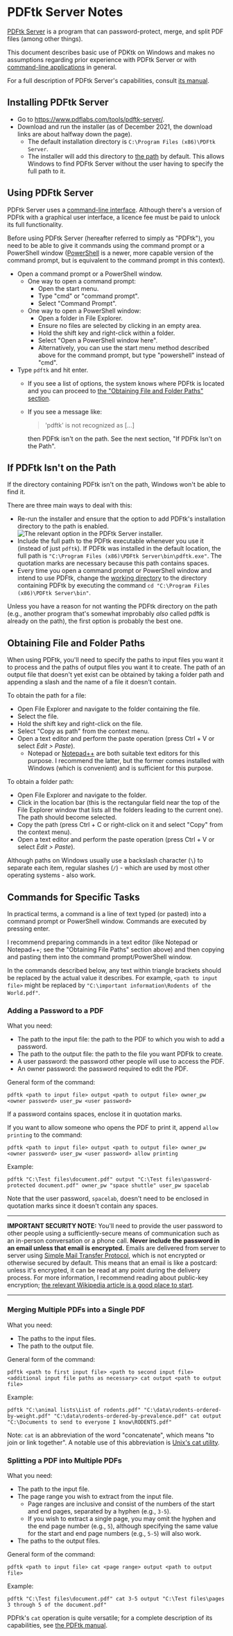 # PDFtk Server Notes

[PDFtk Server](https://www.pdflabs.com/tools/pdftk-server/) is a program that can password-protect, merge, and split PDF files (among other things).

This document describes basic use of PDKtk on Windows and makes no assumptions regarding prior experience with PDFtk Server or with [command-line applications](https://en.wikipedia.org/wiki/Command-line_interface) in general.

For a full description of PDFtk Server's capabilities, consult [its manual](https://www.pdflabs.com/docs/pdftk-man-page/).

## Installing PDFtk Server

* Go to https://www.pdflabs.com/tools/pdftk-server/.
* Download and run the installer (as of December 2021, the download links are about halfway down the page).
  * The default installation directory is `C:\Program Files (x86)\PDFtk Server`.
  * The installer will add this directory to [the path](https://en.wikipedia.org/wiki/PATH_(variable)) by default. This allows Windows to find PDFtk Server without the user having to specify the full path to it.

## Using PDFtk Server

PDFtk Server uses a [command-line interface](https://en.wikipedia.org/wiki/Command-line_interface). Although there's a version of PDFtk with a graphical user interface, a licence fee must be paid to unlock its full functionality.

Before using PDFtk Server (hereafter referred to simply as "PDFtk"), you need to be able to give it commands using the command prompt or a PowerShell window ([PowerShell](https://en.wikipedia.org/wiki/PowerShell) is a newer, more capable version of the command prompt, but is equivalent to the command prompt in this context).

* Open a command prompt or a PowerShell window.
  * One way to open a command prompt:
    * Open the start menu.
    * Type "cmd" or "command prompt".
    * Select "Command Prompt".
  * One way to open a PowerShell window:
    * Open a folder in File Explorer.
    * Ensure no files are selected by clicking in an empty area.
    * Hold the shift key and right-click within a folder.
    * Select "Open a PowerShell window here".
    * Alternatively, you can use the start menu method described above for the command prompt, but type "powershell" instead of "cmd".
* Type `pdftk` and hit enter.
  * If you see a list of options, the system knows where PDFtk is located and you can proceed to [the "Obtaining File and Folder Paths" section](#obtaining-file-and-folder-paths).
  * If you see a message like:
      
      > 'pdftk' is not recognized as [...]
      
      then PDFtk isn't on the path. See the next section, "If PDFtk Isn't on the Path".

## If PDFtk Isn't on the Path

If the directory containing PDFtk isn't on the path, Windows won't be able to find it.

There are three main ways to deal with this:
* Re-run the installer and ensure that the option to add PDFtk's installation directory to the path is enabled.
    ![The relevant option in the PDFtk Server installer.](pdftk-server-installer.png "The relevant option in the PDFtk Server installer.")
* Include the full path to the PDFtk executable whenever you use it (instead of just `pdftk`). If PDFtk was installed in the default location, the full path is `"C:\Program Files (x86)\PDFtk Server\bin\pdftk.exe"`. The quotation marks are necessary because this path contains spaces.
* Every time you open a command prompt or PowerShell window and intend to use PDFtk, change the [working directory](https://en.wikipedia.org/wiki/Working_directory) to the directory containing PDFtk by executing the command `cd "C:\Program Files (x86)\PDFtk Server\bin"`.

Unless you have a reason for not wanting the PDFtk directory on the path (e.g., another program that's somewhat improbably *also* called pdftk is already on the path), the first option is probably the best one.

## Obtaining File and Folder Paths

When using PDFtk, you'll need to specify the paths to input files you want it to process and the paths of output files you want it to create. The path of an output file that doesn't yet exist can be obtained by taking a folder path and appending a slash and the name of a file it doesn't contain.

To obtain the path for a file:

* Open File Explorer and navigate to the folder containing the file.
* Select the file.
* Hold the shift key and right-click on the file.
* Select "Copy as path" from the context menu.
* Open a text editor and perform the paste operation (press Ctrl + V or select *Edit > Paste*).
  * Notepad or [Notepad++](https://notepad-plus-plus.org/) are both suitable text editors for this purpose. I recommend the latter, but the former comes installed with Windows (which is convenient) and is sufficient for this purpose.

To obtain a folder path:

* Open File Explorer and navigate to the folder.
* Click in the location bar (this is the rectangular field near the top of the File Explorer window that lists all the folders leading to the current one). The path should become selected.
* Copy the path (press Ctrl + C or right-click on it and select "Copy" from the context menu).
* Open a text editor and perform the paste operation (press Ctrl + V or select *Edit > Paste*).

Although paths on Windows usually use a backslash character (`\`) to separate each item, regular slashes (`/`) - which are used by most other operating systems - also work.

## Commands for Specific Tasks

In practical terms, a command is a line of text typed (or pasted) into a command prompt or PowerShell window. Commands are executed by pressing enter.

I recommend preparing commands in a text editor (like Notepad or Notepad++; see the "Obtaining File Paths" section above) and then copying and pasting them into the command prompt/PowerShell window.

In the commands described below, any text within triangle brackets should be replaced by the actual value it describes. For example, `<path to input file>` might be replaced by `"C:\important information\Rodents of the World.pdf"`.

### Adding a Password to a PDF

What you need:

* The path to the input file: the path to the PDF to which you wish to add a password.
* The path to the output file: the path to the file you want PDFtk to create.
* A user password: the password other people will use to access the PDF.
* An owner password: the password required to edit the PDF.

General form of the command:

```
pdftk <path to input file> output <path to output file> owner_pw <owner password> user_pw <user password>
```

If a password contains spaces, enclose it in quotation marks.

If you want to allow someone who opens the PDF to print it, append `allow printing` to the command:

```
pdftk <path to input file> output <path to output file> owner_pw <owner password> user_pw <user password> allow printing
```

Example:

```
pdftk "C:\Test files\document.pdf" output "C:\Test files\password-protected document.pdf" owner_pw "space shuttle" user_pw spacelab
```

Note that the user password, `spacelab`, doesn't need to be enclosed in quotation marks since it doesn't contain any spaces.

---

**IMPORTANT SECURITY NOTE:** You'll need to provide the user password to other people using a sufficiently-secure means of communication such as an in-person conversation or a phone call. **Never include the password in an email unless that email is encrypted.** Emails are delivered from server to server using [Simple Mail Transfer Protocol](https://en.wikipedia.org/wiki/Simple_Mail_Transfer_Protocol), which is not encrypted or otherwise secured by default. This means that an email is like a postcard: unless it's encrypted, it can be read at any point during the delivery process. For more information, I recommend reading about public-key encryption; [the relevant Wikipedia article is a good place to start](https://en.wikipedia.org/wiki/Public-key_cryptography).

---

### Merging Multiple PDFs into a Single PDF

What you need:

* The paths to the input files.
* The path to the output file.

General form of the command:

```
pdftk <path to first input file> <path to second input file> <additional input file paths as necessary> cat output <path to output file>
```

Example:

```
pdftk "C:\animal lists\List of rodents.pdf" "C:\data\rodents-ordered-by-weight.pdf" "C:\data\rodents-ordered-by-prevalence.pdf" cat output "C:\Documents to send to everyone I know\RODENTS.pdf"
```

Note: `cat` is an abbreviation of the word "concatenate", which means "to join or link together". A notable use of this abbreviation is [Unix's cat utility](https://en.wikipedia.org/wiki/Cat_(Unix)).

### Splitting a PDF into Multiple PDFs

What you need:

* The path to the input file.
* The page range you wish to extract from the input file.
  * Page ranges are inclusive and consist of the numbers of the start and end pages, separated by a hyphen (e.g., `3-5`).
  * If you wish to extract a single page, you may omit the hyphen and the end page number (e.g., `5`), although specifying the same value for the start and end page numbers (e.g., `5-5`) will also work.
* The paths to the output files.

General form of the command:

```
pdftk <path to input file> cat <page range> output <path to output file>
```

Example:

```
pdftk "C:\Test files\document.pdf" cat 3-5 output "C:\Test files\pages 3 through 5 of the document.pdf"
```

PDFtk's `cat` operation is quite versatile; for a complete description of its capabilities, see [the PDFtk manual](https://www.pdflabs.com/docs/pdftk-man-page/).
